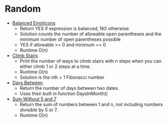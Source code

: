 # Random

* [Balanced Emoticons](balanced_emoticons.java)
	* Return YES if expression is balanced, NO otherwise
	* Solution counts the number of allowable open parentheses and the minimum number of open parentheses possible
	* YES if allowable >= 0 and minimum == 0
	* Runtime O(n)
* [Climb Stairs](climb_stairs.py)
	* Print the number of ways to climb stairs with n steps when you can either climb 1 or 2 steps at a time.
	* Runtime O(n)
	* Solution is the nth + 1 Fibonacci number
* [Days Between](DaysBetween.c)
	* Return the number of days between two dates.
	* Uses their built in function DaysInMonth()
* [Sum Without 5 and 7](sum_five_seven.py)
	* Return the sum of numbers between 1 and n, not including numbers divisible by 5 or 7.
	* Runtime O(n)